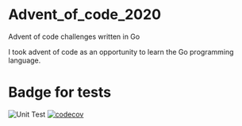 # Advent_of_code_2020
Advent of code challenges written in Go

I took advent of code as an opportunity to learn the Go programming language.


# Badge for tests

![Unit Test](https://github.com/Mberga14/Advent_of_code_2020/workflows/Unit%20Test/badge.svg)
[![codecov](https://codecov.io/gh/Mberga14/Advent_of_code_2020/branch/main/graph/badge.svg?token=A96AGIJBAN)](https://codecov.io/gh/Mberga14/Advent_of_code_2020)